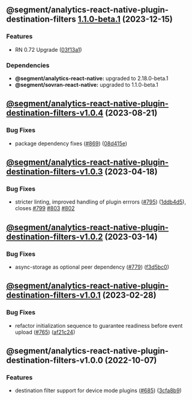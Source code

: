 ## @segment/analytics-react-native-plugin-destination-filters [1.1.0-beta.1](https://github.com/segmentio/analytics-react-native/compare/@segment/analytics-react-native-plugin-destination-filters-v1.0.4...@segment/analytics-react-native-plugin-destination-filters-v1.1.0-beta.1) (2023-12-15)


### Features

* RN 0.72 Upgrade ([03f13a1](https://github.com/segmentio/analytics-react-native/commit/03f13a19c79d8aaad726639de5f0327c748fed1f))



### Dependencies

* **@segment/analytics-react-native:** upgraded to 2.18.0-beta.1
* **@segment/sovran-react-native:** upgraded to 1.1.0-beta.1

## [@segment/analytics-react-native-plugin-destination-filters-v1.0.4](https://github.com/segmentio/analytics-react-native/compare/@segment/analytics-react-native-plugin-destination-filters-v1.0.3...@segment/analytics-react-native-plugin-destination-filters-v1.0.4) (2023-08-21)


### Bug Fixes

* package dependency fixes ([#869](https://github.com/segmentio/analytics-react-native/issues/869)) ([08d415e](https://github.com/segmentio/analytics-react-native/commit/08d415e3b1cfd8499f5f6984f2859a30a851da12))

## [@segment/analytics-react-native-plugin-destination-filters-v1.0.3](https://github.com/segmentio/analytics-react-native/compare/@segment/analytics-react-native-plugin-destination-filters-v1.0.2...@segment/analytics-react-native-plugin-destination-filters-v1.0.3) (2023-04-18)


### Bug Fixes

* stricter linting, improved handling of plugin errrors ([#795](https://github.com/segmentio/analytics-react-native/issues/795)) ([1ddb4d5](https://github.com/segmentio/analytics-react-native/commit/1ddb4d571df794bc7eaa5c5302ed27b90faf9a73)), closes [#799](https://github.com/segmentio/analytics-react-native/issues/799) [#803](https://github.com/segmentio/analytics-react-native/issues/803) [#802](https://github.com/segmentio/analytics-react-native/issues/802)

## [@segment/analytics-react-native-plugin-destination-filters-v1.0.2](https://github.com/segmentio/analytics-react-native/compare/@segment/analytics-react-native-plugin-destination-filters-v1.0.1...@segment/analytics-react-native-plugin-destination-filters-v1.0.2) (2023-03-14)


### Bug Fixes

* async-storage as optional peer dependency ([#779](https://github.com/segmentio/analytics-react-native/issues/779)) ([f3d5bc0](https://github.com/segmentio/analytics-react-native/commit/f3d5bc024fe3ae988386aac8b9f6f3fc6d84677a))

## [@segment/analytics-react-native-plugin-destination-filters-v1.0.1](https://github.com/segmentio/analytics-react-native/compare/@segment/analytics-react-native-plugin-destination-filters-v1.0.0...@segment/analytics-react-native-plugin-destination-filters-v1.0.1) (2023-02-28)


### Bug Fixes

* refactor initialization sequence to guarantee readiness before event upload ([#765](https://github.com/segmentio/analytics-react-native/issues/765)) ([af21c24](https://github.com/segmentio/analytics-react-native/commit/af21c24cf2830e7c10acad0d537431e6fb50b760))

## @segment/analytics-react-native-plugin-destination-filters-v1.0.0 (2022-10-07)


### Features

* destination filter support for device mode plugins ([#685](https://github.com/segmentio/analytics-react-native/issues/685)) ([3cfa8b9](https://github.com/segmentio/analytics-react-native/commit/3cfa8b953eb1ae66f519b16fc4ed43a527586832))
